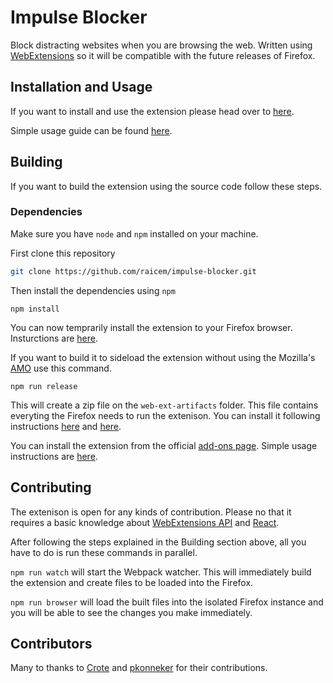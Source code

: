 # Impulse Blocker

Block distracting websites when you are browsing the web. Written using [WebExtensions](https://developer.mozilla.org/en-US/Add-ons/WebExtensions) so it will be compatible with the future releases of Firefox.

## Installation and Usage

If you want to install and use the extension please head over to [here](https://addons.mozilla.org/en-US/firefox/addon/impulse-blocker/).

Simple usage guide can be found [here](https://blog.cemunalan.com.tr/2017/05/17/impulse-blocker-guide/).

## Building

If you want to build the extension using the source code follow these steps.

### Dependencies

Make sure you have `node` and `npm` installed on your machine.

First clone this repository

```bash
git clone https://github.com/raicem/impulse-blocker.git
```

Then install the dependencies using `npm`

```
npm install
```

You can now temprarily install the extension to your Firefox browser. Insturctions are [here](https://developer.mozilla.org/en-US/docs/Mozilla/Add-ons/WebExtensions/Your_first_WebExtension#Installing).

If you want to build it to sideload the extension without using the Mozilla's [AMO](https://addons.mozilla.org) use this command.

```
npm run release
```

This will create a zip file on the `web-ext-artifacts` folder. This file contains everyting the Firefox needs to run the extenison. You can install it following instructions [here](https://developer.mozilla.org/en-US/docs/Mozilla/Add-ons/Distribution) and [here](https://developer.mozilla.org/en-US/docs/Mozilla/Add-ons/WebExtensions/Distribution_options/Sideloading_add-ons).

You can install the extension from the official [add-ons page](https://addons.mozilla.org/en-US/firefox/addon/impulse-blocker/). Simple usage instructions are [here](https://blog.cemunalan.com.tr/2017/05/17/impulse-blocker-guide/).

## Contributing

The extenison is open for any kinds of contribution. Please no that it requires a basic knowledge about [WebExtensions API](https://developer.mozilla.org/en-US/docs/Mozilla/Add-ons) and [React](https://reactjs.org/).

After following the steps explained in the Building section above, all you have to do is run these commands in parallel.

`npm run watch` will start the Webpack watcher. This will immediately build the extension and create files to be loaded into the Firefox.

`npm run browser` will load the built files into the isolated Firefox instance and you will be able to see the changes you make immediately.

## Contributors

Many to thanks to [Crote](https://github.com/Crotek) and [pkonneker](https://github.com/pkonneker) for their contributions.
